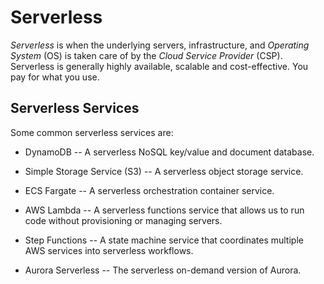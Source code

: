 # Serverless

_Serverless_ is when the underlying servers, infrastructure, and _Operating System_ (OS) is taken care of by the _Cloud Service Provider_ (CSP). Serverless is generally highly available, scalable and cost-effective. You pay for what you use.

## Serverless Services

Some common serverless services are:

- DynamoDB -- A serverless NoSQL key/value and document database.

- Simple Storage Service (S3) -- A serverless object storage service.

- ECS Fargate -- A serverless orchestration container service.

- AWS Lambda -- A serverless functions service that allows us to run code without provisioning or managing servers.

- Step Functions -- A state machine service that coordinates multiple AWS services into serverless workflows.

- Aurora Serverless -- The serverless on-demand version of Aurora.
